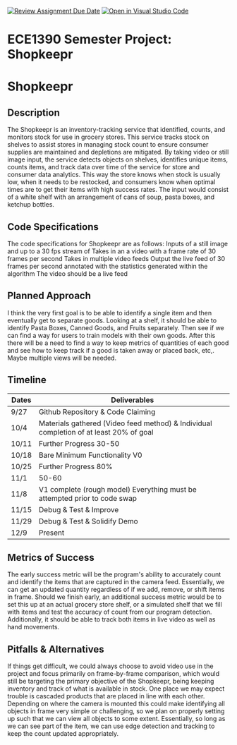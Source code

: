[![Review Assignment Due Date](https://classroom.github.com/assets/deadline-readme-button-22041afd0340ce965d47ae6ef1cefeee28c7c493a6346c4f15d667ab976d596c.svg)](https://classroom.github.com/a/tdy6BFPL)
[![Open in Visual Studio Code](https://classroom.github.com/assets/open-in-vscode-2e0aaae1b6195c2367325f4f02e2d04e9abb55f0b24a779b69b11b9e10269abc.svg)](https://classroom.github.com/online_ide?assignment_repo_id=15808790&assignment_repo_type=AssignmentRepo)
# ECE1390 Semester Project: Shopkeepr

# Shopkeepr 

## Description
The Shopkeepr is an inventory-tracking service that identified, counts, and monitors stock for use in grocery stores. This service tracks stock on shelves to assist stores in managing stock count to ensure consumer supplies are maintained and depletions are mitigated. By taking video or still image input, the service detects objects on shelves, identifies unique items, counts items, and track data over time of the service for store and consumer data analytics. This way the store knows when stock is usually low, when it needs to be restocked, and consumers know when optimal times are to get their items with high success rates. The input would consist of a white shelf with an arrangement of cans of soup, pasta boxes, and ketchup bottles. 

## Code Specifications
The code specifications for Shopkeepr are as follows: 
Inputs of a still image and up to a 30 fps stream of Takes in an a video with a frame rate of 30 frames per second 
Takes in multiple video feeds 
Output the live feed of 30 frames per second annotated with the statistics generated within the algorithm 
The video should be a live feed 

## Planned Approach
I think the very first goal is to be able to identify a single item and then eventually get to separate goods. Looking at a shelf, it should be able to identify Pasta Boxes, Canned Goods, and Fruits separately. Then see if we can find a way for users to train models with their own goods. After this there will be a need to find a way to keep metrics of quantities of each good and see how to keep track if a good is taken away or placed back, etc,. Maybe multiple views will be needed. 

## Timeline
| Dates | Deliverables |
| ------|-------- |
| 9/27 | Github Repository & Code Claiming |
| 10/4 | Materials gathered (Video feed method) & Individual completion of at least 20% of goal  |
| 10/11 | Further Progress 30-50  |
| 10/18 | Bare Minimum Functionality V0 |
| 10/25 | Further Progress 80% |
| 11/1 | 50-60 |
| 11/8 | V1 complete (rough model)  Everything must be attempted prior to code swap  |
| 11/15 | Debug & Test & Improve  |
| 11/29 | Debug & Test & Solidify Demo  |
| 12/9 | Present |
 

## Metrics of Success
The early success metric will be the program's ability to accurately count and identify the items that are captured in the camera feed. Essentially, we can get an updated quantity regardless of if we add, remove, or shift items in frame. Should we finish early, an additional success metric would be to set this up at an actual grocery store shelf, or a simulated shelf that we fill with items and test the accuracy of count from our program detection. Additionally, it should be able to track both items in live video as well as hand movements. 

## Pitfalls & Alternatives
If things get difficult, we could always choose to avoid video use in the project and focus primarily on frame-by-frame comparison, which would still be targeting the primary objective of the Shopkeepr, being keeping inventory and track of what is available in stock. 
One place we may expect trouble is cascaded products that are placed in line with each other. Depending on where the camera is mounted this could make identifying all objects in frame very simple or challenging, so we plan on properly setting up such that we can view all objects to some extent. Essentially, so long as we can see part of the item, we can use edge detection and tracking to keep the count updated appropriately. 

 
